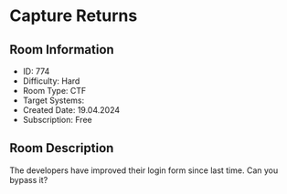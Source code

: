 ﻿# Capture Returns

## Room Information
- ID: 774
- Difficulty: Hard
- Room Type: CTF
- Target Systems: 
- Created Date: 19.04.2024
- Subscription: Free

## Room Description
The developers have improved their login form since last time. Can you bypass it?
